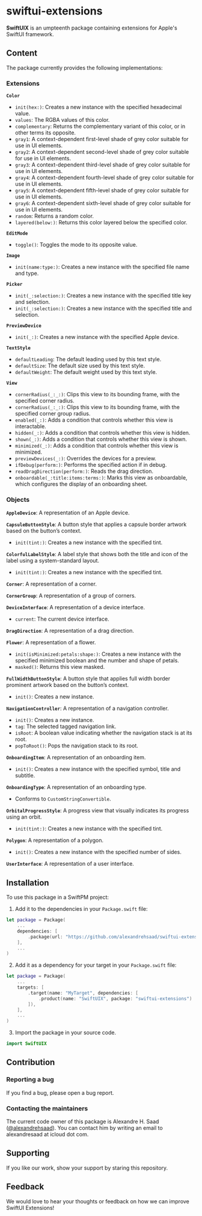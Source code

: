 # swiftui-extensions

**SwiftUIX** is an umpteenth package containing extensions for Apple's SwiftUI framework.

## Content

The package currently provides the following implementations:

### Extensions

**`Color`**

- `init(hex:)`: Creates a new instance with the specified hexadecimal value.
- `values`: The RGBA values of this color.
- `complementary`: Returns the complementary variant of this color, or in other terms its opposite.
- `gray1`: A context-dependent first-level shade of grey color suitable for use in UI elements.
- `gray2`: A context-dependent second-level shade of grey color suitable for use in UI elements.
- `gray3`: A context-dependent third-level shade of grey color suitable for use in UI elements.
- `gray4`: A context-dependent fourth-level shade of grey color suitable for use in UI elements.
- `gray5`: A context-dependent fifth-level shade of grey color suitable for use in UI elements.
- `gray6`: A context-dependent sixth-level shade of grey color suitable for use in UI elements.
- `random`: Returns a random color.
- `layered(below:)`: Returns this color layered below the specified color.

**`EditMode`**

- `toggle()`: Toggles the mode to its opposite value.

**`Image`**

- `init(name:type:)`: Creates a new instance with the specified file name and type.

**`Picker`**

- `init(_:selection:)`: Creates a new instance with the specified title key and selection.
- `init(_:selection:)`: Creates a new instance with the specified title and selection.

**`PreviewDevice`**

- `init(_:)`: Creates a new instance with the specified Apple device.

**`TextStyle`**

- `defaultLeading`: The default leading used by this text style.
- `defaultSize`:  The default size used by this text style.
- `defaultWeight`: The default weight used by this text style.

**`View`**

- `cornerRadius(_:_:)`: Clips this view to its bounding frame, with the specified corner radius.
- `cornerRadius(_:_:)`: Clips this view to its bounding frame, with the specified corner group radius.
- `enabled(_:)`: Adds a condition that controls whether this view is interactable.
- `hidden(_:)`: Adds a condition that controls whether this view is hidden.
- `shown(_:)`: Adds a condition that controls whether this view is shown.
- `minimized(_:)`: Adds a condition that controls whether this view is minimized.
- `previewDevices(_:)`: Overrides the devices for a preview.
- `ifDebug(perform:)`: Performs the specified action if in debug.
- `readDragDirection(perform:)`: Reads the drag direction.
- `onboardable(_:title:items:terms:)`: Marks this view as onboardable, which configures the display of an onboarding sheet.

### Objects

**`AppleDevice`**: A representation of an Apple device.

**`CapsuleButtonStyle`**: A button style that applies a capsule border artwork based on the button’s context.

- `init(tint:)`: Creates a new instance with the specified tint.

**`ColorfulLabelStyle`**: A label style that shows both the title and icon of the label using a system-standard layout.

- `init(tint:)`: Creates a new instance with the specified tint.

**`Corner`**: A representation of a corner.

**`CornerGroup`**: A representation of a group of corners.

**`DeviceInterface`**: A representation of a device interface.

- `current`: The current device interface.

**`DragDirection`**: A representation of a drag direction.

**`Flower`**: A representation of a flower.

- `init(isMinimized:petals:shape:)`: Creates a new instance with the specified minimized boolean and the number and shape of petals.
- `masked()`: Returns this view masked.

**`FullWidthButtonStyle`**: A button style that applies full width border prominent artwork based on the button’s context.

- `init()`: Creates a new instance.

**`NavigationController`**: A representation of a navigation controller.

- `init()`: Creates a new instance.
- `tag`: The selected tagged navigation link.
- `isRoot`: A boolean value indicating whether the navigation stack is at its root.
- `popToRoot()`: Pops the navigation stack to its root.

**`OnboardingItem`**: A representation of an onboarding item.

- `init()`: Creates a new instance with the specified symbol, title and subtitle.

**`OnboardingType`**: A representation of an onboarding type.

- Conforms to `CustomStringConvertible`.

**`OrbitalProgressStyle`**: A progress view that visually indicates its progress using an orbit.

- `init(tint:)`: Creates a new instance with the specified tint.

**`Polygon`**: A representation of a polygon.

- `init()`: Creates a new instance with the specified number of sides.

**`UserInterface`**: A representation of a user interface.

## Installation

To use this package in a SwiftPM project:

1. Add it to the dependencies in your `Package.swift` file:

```swift
let package = Package(
    ...
    dependencies: [
        .package(url: "https://github.com/alexandrehsaad/swiftui-extensions.git", branch: "main")
    ],
    ...
)
```

2. Add it as a dependency for your target in your `Package.swift` file:

```swift
let package = Package(
    ...
    targets: [
        .target(name: "MyTarget", dependencies: [
            .product(name: "SwiftUIX", package: "swiftui-extensions")
        ]),
    ],
    ...
)
```

3. Import the package in your source code.

```swift
import SwiftUIX
```

## Contribution

### Reporting a bug

If you find a bug, please open a bug report.

### Contacting the maintainers

The current code owner of this package is Alexandre H. Saad ([@alexandrehsaad](https://github.com/alexandrehsaad)). You can contact him by writing an email to alexandresaad at icloud dot com.

## Supporting

If you like our work, show your support by staring this repository.

## Feedback

We would love to hear your thoughts or feedback on how we can improve SwiftUI Extensions!
